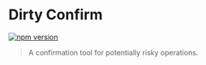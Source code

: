 # Dirty Confirm

[![npm version](https://badge.fury.io/js/dirty-confirm.svg)](https://www.npmjs.com/package/dirty-confirm)

> A confirmation tool for potentially risky operations.
